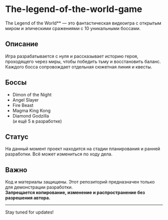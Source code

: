 # The-legend-of-the-world-game
The Legend of the World** — это фантастическая видеоигра с открытым миром и эпическими сражениями с 10 уникальными боссами.

## Описание
Игра разрабатывается с нуля и рассказывает историю героя, проходящего через миры, чтобы победить тьму и восстановить баланс. Каждого босса сопровождает отдельная сюжетная линия и квесты.

## Боссы
- Dimon of the Night  
- Angel Slayer  
- Fire Beast  
- Magma King Kong  
- Diamond Godzilla  
(и ещё 5 в разработке)

## Статус
На данный момент проект находится на стадии планирования и ранней разработки. Всё может измениться по ходу дела.

## Важно
Код и материалы защищены. Этот репозиторий предназначен только для демонстрации разработки.  
**Запрещается копирование, изменение и распространение без разрешения автора.**

---

Stay tuned for updates!
